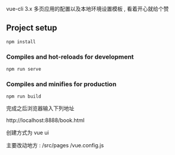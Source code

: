 vue-cli 3.x 多页应用的配置以及本地环境设置模板 , 看着开心就给个赞


## Project setup
```
npm install
```

### Compiles and hot-reloads for development
```
npm run serve
```

### Compiles and minifies for production
```
npm run build
```

完成之后浏览器输入下列地址

http://localhost:8888/book.html


创建方式为 vue ui

主要改动地方 : 
    /src/pages
    /vue.config.js
        


